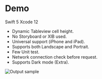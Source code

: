 # Demo
Swift 5
Xcode 12

* Dynamic Tableview cell height.
* No Storyboard or XIB used.
* Universal support (iPhone and iPad).
* Supports both Landscape and Portrait.
* Few Unit test. 
* Network connection check before request.
* Supports Dark mode (Extra).



![Output sample](https://github.com/RahulM1987/Demo/blob/main/demo1.gif)
